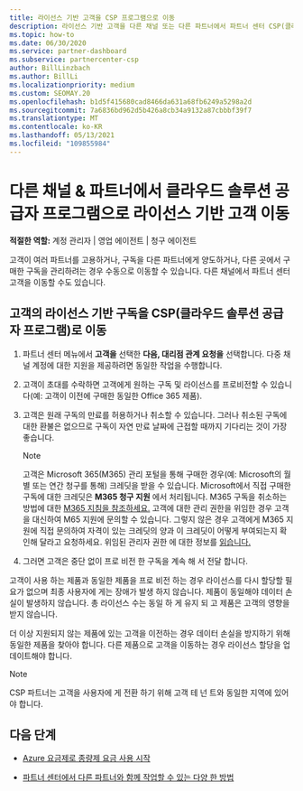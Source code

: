 ```yaml
---
title: 라이선스 기반 고객을 CSP 프로그램으로 이동
description: 라이선스 기반 고객을 다른 채널 또는 다른 파트너에서 파트너 센터 CSP(클라우드 솔루션 공급자) 프로그램으로 이동하는 방법을 알아봅니다.
ms.topic: how-to
ms.date: 06/30/2020
ms.service: partner-dashboard
ms.subservice: partnercenter-csp
author: BillLinzbach
ms.author: BillLi
ms.localizationpriority: medium
ms.custom: SEOMAY.20
ms.openlocfilehash: b1d5f415680cad8466da631a68fb6249a5298a2d
ms.sourcegitcommit: 7a6836bd962d5b426a8cb34a9132a87cbbbf39f7
ms.translationtype: MT
ms.contentlocale: ko-KR
ms.lasthandoff: 05/13/2021
ms.locfileid: "109855984"
---
```

# <a name="move-license-based-customers-from-other-channels--partners-to-the-cloud-solution-provider-program"></a>다른 채널 & 파트너에서 클라우드 솔루션 공급자 프로그램으로 라이선스 기반 고객 이동

**적절한 역할:** 계정 관리자 | 영업 에이전트 | 청구 에이전트

고객이 여러 파트너를 고용하거나, 구독을 다른 파트너에게 양도하거나, 다른 곳에서 구매한 구독을 관리하려는 경우 수동으로 이동할 수 있습니다. 다른 채널에서 파트너 센터 고객을 이동할 수도 있습니다.

## <a name="move-your-customers-license-based-subscriptions-to-the-cloud-solution-provider-program-csp"></a>고객의 라이선스 기반 구독을 CSP(클라우드 솔루션 공급자 프로그램)로 이동

1. 파트너 센터 메뉴에서 **고객을** 선택한 **다음, 대리점 관계 요청을** 선택합니다. 다중 채널 계정에 대한 지원을 제공하려면 동일한 작업을 수행합니다.

2. 고객이 초대를 수락하면 고객에게 원하는 구독 및 라이선스를 프로비전할 수 있습니다(예: 고객이 이전에 구매한 동일한 Office 365 제품).

3. 고객은 원래 구독의 만료를 허용하거나 취소할 수 있습니다. 그러나 취소된 구독에 대한 환불은 없으므로 구독이 자연 만료 날짜에 근접할 때까지 기다리는 것이 가장 좋습니다.


   >[!NOTE]
   >고객은 Microsoft 365(M365) 관리 포털을 통해 구매한 경우(예: Microsoft의 월별 또는 연간 청구를 통해) 크레딧을 받을 수 있습니다. Microsoft에서 직접 구매한 구독에 대한 크레딧은 **M365 청구 지원** 에서 처리됩니다. M365 구독을 취소하는 방법에 대한 [M365 지침을 참조하세요.](/microsoft-365/commerce/subscriptions/cancel-your-subscription) 고객에 대한 관리 권한을 위임한 경우 고객을 대신하여 M65 지원에 문의할 수 있습니다. 그렇지 않은 경우 고객에게 M365 지원에 직접 문의하여 자격이 있는 크레딧의 양과 이 크레딧이 어떻게 부여되는지 확인해 달라고 요청하세요. 위임된 관리자 권한 에 대한 정보를 [읽습니다.](customers-revoke-admin-privileges.md)


4. 그러면 고객은 중단 없이 프로 비전 한 구독을 계속 해 서 전달 합니다.

고객이 사용 하는 제품과 동일한 제품을 프로 비전 하는 경우 라이선스를 다시 할당할 필요가 없으며 최종 사용자에 게는 장애가 발생 하지 않습니다. 제품이 동일해야 데이터 손실이 발생하지 않습니다. 총 라이선스 수는 동일 하 게 유지 되 고 제품은 고객의 영향을 받지 않습니다.

더 이상 지원되지 않는 제품에 있는 고객을 이전하는 경우 데이터 손실을 방지하기 위해 동일한 제품을 찾아야 합니다. 다른 제품으로 고객을 이동하는 경우 라이선스 할당을 업데이트해야 합니다.

>[!NOTE]
> CSP 파트너는 고객을 사용자에 게 전환 하기 위해 고객 테 넌 트와 동일한 지역에 있어야 합니다.

## <a name="next-steps"></a>다음 단계

- [Azure 요금제로 종량제 요금 사용 시작](azure-plan-get-started.md)
 

- [파트너 센터에서 다른 파트너와 함께 작업할 수 있는 다양 한 방법](work-with-other-partners.md)